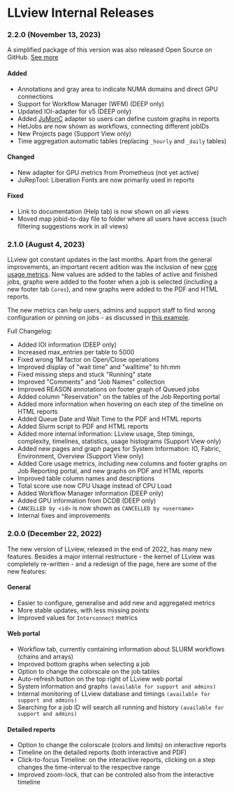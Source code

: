 # LLview Internal Releases


### 2.2.0 (November 13, 2023)

A simplified package of this version was also released Open Source on GitHub. [See more](public.md)

<h4> Added </h4>

- Annotations and gray area to indicate NUMA domains and direct GPU connections
- Support for Workflow Manager (WFM) (DEEP only)
- Updated IOI-adapter for v5 (DEEP only)
- Added [JuMonC](https://pypi.org/project/jumonc/) adapter so users can define custom graphs in reports
- HetJobs are now shown as workflows, connecting different jobIDs
- New Projects page (Support View only)
- Time aggregation automatic tables (replacing `_hourly` and `_daily` tables)

<h4> Changed </h4>

- New adapter for GPU metrics from Prometheus (not yet active)
- JuRepTool: Liberation Fonts are now primarily used in reports

<h4> Fixed </h4>

- Link to documentation (Help tab) is now shown on all views
- Moved map jobid-to-day file to folder where all users have access (such filtering suggestions work in all views)


### 2.1.0 (August 4, 2023)

LLview got constant updates in the last months. Apart from the general improvements, an important recent adition was the inclusion of new [core usage metrics](../jobreport/metrics_list.md). New values are added to the tables of active and finished jobs, graphs were added to the footer when a job is selected (including a new footer tab `Cores`), and new graphs were added to the PDF and HTML reports. 

The new metrics can help users, admins and support staff to find wrong configuration or pinning on jobs - as discussed in [this example](../jobreport/examples.md#high-cpu-load-with-low-cpu-usage).

Full Changelog:

* Added IOI information (DEEP only)
* Increased max_entries per table to 5000
* Fixed wrong 1M factor on Open/Close operations
* Improved display of "wait time" and "walltime" to hh:mm
* Fixed missing steps and stuck "Running" state
* Improved "Comments" and "Job Names" collection 
* Improved REASON annotations on footer graph of Queued jobs
* Added column "Reservation" on the tables of the Job Reporting portal
* Added more information when hovering on each step of the timeline on HTML reports
* Added Queue Date and Wait Time to the PDF and HTML reports
* Added Slurm script to PDF and HTML reports
* Added more internal information: LLview usage, Step timings, complexity, timelines, statistics, usage histograms (Support View only)
* Added new pages and graph pages for System Information: IO, Fabric, Environment, Overview (Support View only)
* Added Core usage metrics, including new columns and footer graphs on Job Reporting portal, and new graphs on PDF and HTML reports
* Improved table column names and descriptions
* Total score use now CPU Usage instead of CPU Load
* Added Workflow Manager information (DEEP only)
* Added GPU information from DCDB (DEEP only)
* `CANCELLED by <id>` is now shown as `CANCELLED by <username>`
* Internal fixes and improvements

### 2.0.0 (December 22, 2022)

The new version of LLview, released in the end of 2022, has many new features.
Besides a major internal restructure - the kernel of LLview was completely re-written - and a redesign of the page, here are some of the new features:

<h4> General </h4>

* Easier to configure, generalise and add new and aggregated metrics
* More stable updates, with less missing points
* Improved values for `Interconnect` metrics

<h4> Web portal </h4>

* Workflow tab, currently containing information about SLURM workflows (chains and arrays)
* Improved bottom graphs when selecting a job
* Option to change the colorscale on the job tables
* Auto-refresh button on the top right of LLview web portal
* System information and graphs `(available for support and admins)`
* Internal monitoring of LLview database and timings `(available for support and admins)`
* Searching for a job ID will search all running and history `(available for support and admins)`

<h4> Detailed reports </h4>

* Option to change the colorscale (colors and limits) on interactive reports
* Timeline on the detailed reports (both interactive and PDF)
* Click-to-focus Timeline: on the interactive reports, clicking on a step changes the time-interval to the respective range
* Improved zoom-lock, that can be controled also from the interactive timeline
